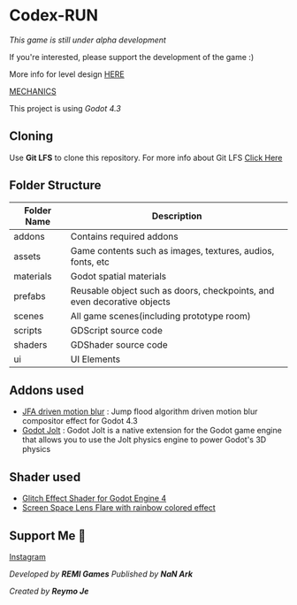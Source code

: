 # Codex-RUN

*This game is still under alpha development*

If you're interested, please support the development of the game :)

More info for level design [HERE][level_design_doc]

[MECHANICS][mechanic_doc]

This project is using *Godot 4.3*

## Cloning

Use **Git LFS** to clone this repository. For more info about Git LFS [Click Here][lfs_link]

## Folder Structure

| Folder Name | Description |
| ---- | ---- |
| addons | Contains required addons |
| assets | Game contents such as images, textures, audios, fonts, etc |
| materials | Godot spatial materials |
| prefabs | Reusable object such as doors, checkpoints, and even decorative objects |
| scenes | All game scenes(including prototype room) |
| scripts | GDScript source code |
| shaders | GDShader source code |
| ui | UI Elements |

## Addons used

* [JFA driven motion blur][motion_blur_link] : Jump flood algorithm driven motion blur compositor effect for Godot 4.3
* [Godot Jolt][godot_jolt_link] : Godot Jolt is a native extension for the Godot game engine that allows you to use the Jolt physics engine to power Godot's 3D physics

## Shader used
* [Glitch Effect Shader for Godot Engine 4][glitch_link]
* [Screen Space Lens Flare with rainbow colored effect][lens_flare_link]

## Support Me 💟
[Instagram][ig_link]

*Developed by **REMI Games***
*Published by **NaN Ark***

*Created by **Reymo Je***

[level_design_doc]: LEVEL_DESIGN_DOC.md
[mechanic_doc]: MECHANICS.md
[ig_link]: https://www.instagram.com/reymo_je_xefron/
[lfs_link]: https://git-lfs.com/
[godot_jolt_link]: https://github.com/godot-jolt/godot-jolt
[motion_blur_link]: https://github.com/sphynx-owner/JFA_driven_motion_blur_addon
[glitch_link]: https://godotshaders.com/shader/glitch-effect-shader-for-godot-engine-4/
[lens_flare_link]: https://godotshaders.com/shader/screen-space-lens-flare-with-rainbow-colored-effect/